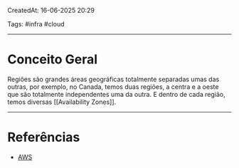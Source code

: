 CreatedAt: 16-06-2025 20:29

Tags: #infra #cloud

---
# Conceito Geral
Regiões são grandes áreas geográficas totalmente separadas umas das outras, por exemplo, no Canada, temos duas regiões, a centra e a oeste que são totalmente independentes uma da outra.
E dentro de cada região, temos diversas [[Availability Zones]].

---
# Referências
- [AWS](https://docs.aws.amazon.com/AWSEC2/latest/UserGuide/using-regions-availability-zones.html#concepts-availability-zones)